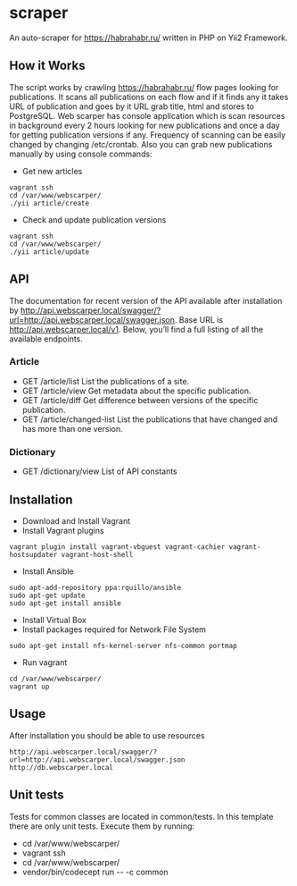 scraper
=======
An auto-scraper for https://habrahabr.ru/ written in PHP on Yii2 Framework.

## How it Works

The script works by crawling https://habrahabr.ru/ flow pages looking for publications.
It scans all publications on each flow and if it finds any it takes URL of publication and goes by it URL grab title, html and stores to PostgreSQL.
Web scarper has console application which is scan resources in background every 2 hours looking for new publications and once a day for getting publication versions if any.
Frequency of scanning can be easily changed by changing /etc/crontab.
Also you can grab new publications manually by using console commands:
* Get new articles
```
vagrant ssh
cd /var/www/webscarper/
./yii article/create
```
* Check and update publication versions
```
vagrant ssh
cd /var/www/webscarper/
./yii article/update
```

## API

The documentation for recent version of the API available after installation by http://api.webscarper.local/swagger/?url=http://api.webscarper.local/swagger.json.
Base URL is http://api.webscarper.local/v1.
Below, you’ll find a full listing of all the available endpoints.

### Article

* GET /article/list List the publications of a site.
* GET /article/view Get metadata about the specific publication.
* GET /article/diff Get difference between versions of the specific publication.
* GET /article/changed-list List the publications that have changed and has more than one version.

### Dictionary
* GET /dictionary/view List of API constants

## Installation

* Download and Install Vagrant
* Install Vagrant plugins
```
vagrant plugin install vagrant-vbguest vagrant-cachier vagrant-hostsupdater vagrant-host-shell
```
* Install Ansible
```
sudo apt-add-repository ppa:rquillo/ansible
sudo apt-get update
sudo apt-get install ansible
```
* Install Virtual Box
* Install packages required for Network File System
```
sudo apt-get install nfs-kernel-server nfs-common portmap
```
* Run vagrant
```
cd /var/www/webscarper/
vagrant up
```

## Usage

After installation you should be able to use resources
```
http://api.webscarper.local/swagger/?url=http://api.webscarper.local/swagger.json
http://db.webscarper.local
```

## Unit tests

Tests for common classes are located in common/tests. In this template there are only unit tests. Execute them by running:
* cd /var/www/webscarper/
* vagrant ssh
* cd /var/www/webscarper/
* vendor/bin/codecept run -- -c common
